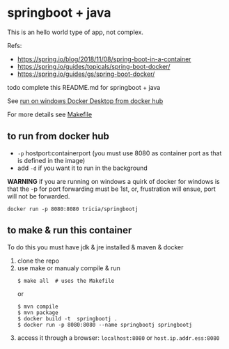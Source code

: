 # springboot + java

This is an hello world type of app, not complex. 

Refs: 
* https://spring.io/blog/2018/11/08/spring-boot-in-a-container
* https://spring.io/guides/topicals/spring-boot-docker/
* https://spring.io/guides/gs/spring-boot-docker/

todo complete this README.md for springboot + java

See [run on windows Docker Desktop from docker hub](RUNFROMHUB.md)

For more details see [Makefile](Makefile) 
## to run from docker hub
*  `-p` hostport:containerport  (you must use 8080 as container port as that is defined in the image)
* add `-d` if you want it to run in the background

__WARNING__ if you are running on windows a quirk of docker for windows is that the -p for port forwarding must be 1st, or, frustration will ensue, port will not be forwarded.
```
docker run -p 8080:8080 tricia/springbootj 
```

## to make & run this container
To do  this you must have jdk & jre installed & maven & docker

1. clone the repo
2. use make or manualy compile & run
	```
	$ make all  # uses the Makefile
	```
	or
	```
	$ mvn compile
	$ mvn package
	$ docker build -t  springbootj .
	$ docker run -p 8080:8080 --name springbootj springbootj
	```
3. access it through a browser: `localhost:8080` or  `host.ip.addr.ess:8080`
